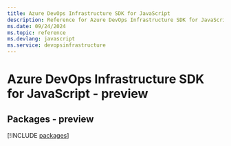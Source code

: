 ```yaml
---
title: Azure DevOps Infrastructure SDK for JavaScript
description: Reference for Azure DevOps Infrastructure SDK for JavaScript
ms.date: 09/24/2024
ms.topic: reference
ms.devlang: javascript
ms.service: devopsinfrastructure
---
```

# Azure DevOps Infrastructure SDK for JavaScript - preview
## Packages - preview
[!INCLUDE [packages](devops-infrastructure-index.md)]